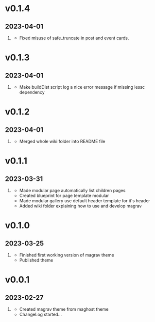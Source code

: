 <!--
# v1.2.0
## 2056-07-29

1. [](#new)
    * Added SimpleSearch display in blog sidebar
    * Added reference to `custom.css` file in core
1. [](#improved)
    * Added plugins checks for improved flexibility if plugins are not installed -->


# v0.1.4
## 2023-04-01

1. [](#fix)
    * Fixed misuse of safe_truncate in post and event cards.

# v0.1.3
## 2023-04-01

1. [](#improved)
    * Make buildDist script log a nice error message if missing lessc dependency

# v0.1.2
## 2023-04-01

1. [](#improved)
    * Merged whole wiki folder into README file

# v0.1.1
## 2023-03-31

1. [](#new)
    * Made modular page automatically list children pages
    * Created blueprint for page template modular
    * Made modular gallery use default header template for it's header
    * Added wiki folder explaining how to use and develop magrav

# v0.1.0
## 2023-03-25

1. [](#new)
    * Finished first working version of magrav theme
    * Published theme

# v0.0.1
## 2023-02-27

1. [](#new)
    * Created magrav theme from maghost theme
    * ChangeLog started...
